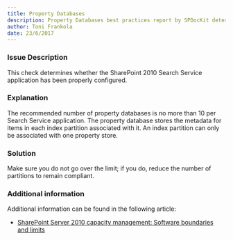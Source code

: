 ```yaml
---
title: Property Databases
description: Property Databases best practices report by SPDocKit determines whether the SharePoint 2010 Search Service application has been properly configured.
author: Toni Frankola
date: 23/6/2017
---
```

### Issue Description
This check determines whether the SharePoint 2010 Search Service application has been properly configured.
### Explanation
The recommended number of property databases is no more than 10 per Search Service application. The property database stores the metadata for items in each index partition associated with it. An index partition can only be associated with one property store.
### Solution
Make sure you do not go over the limit; if you do, reduce the number of partitions to remain compliant.
### Additional information 
Additional information can be found in the following article:
* [SharePoint Server 2010 capacity management: Software boundaries and limits](https://technet.microsoft.com/en-us/library/cc262787(v=office.14).aspx)
